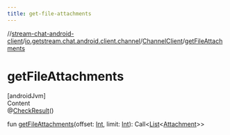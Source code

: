 ```yaml
---
title: get-file-attachments
---
```

//[stream-chat-android-client](../../../index.md)/[io.getstream.chat.android.client.channel](../index.md)/[ChannelClient](index.md)/[getFileAttachments](getFileAttachments.md)



# getFileAttachments  
[androidJvm]  
Content  
@[CheckResult](https://developer.android.com/reference/kotlin/androidx/annotation/CheckResult.html)()  
  
fun [getFileAttachments](getFileAttachments.md)(offset: [Int](https://kotlinlang.org/api/latest/jvm/stdlib/kotlin/-int/index.html), limit: [Int](https://kotlinlang.org/api/latest/jvm/stdlib/kotlin/-int/index.html)): Call&lt;[List](https://kotlinlang.org/api/latest/jvm/stdlib/kotlin.collections/-list/index.html)&lt;[Attachment](../../io.getstream.chat.android.client.models/Attachment/index.md)&gt;&gt;  



